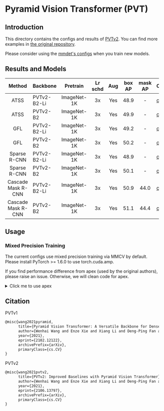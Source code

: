# Pyramid Vision Transformer (PVT)

## Introduction

<!-- [ALGORITHM] -->

This directory contains the configs and results of [PVTv2](https://arxiv.org/abs/2106.13797).
You can find more examples in [the original repository](https://github.com/whai362/PVT/tree/v2/detection).

Please consider using the [mmdet's configs](../pvt/) when you train new models.

## Results and Models

|       Method       | Backbone    |  Pretrain   | Lr schd |  Aug  | box AP | mask AP | Config                                                                  | Download                                                                                                                                                                                |
| :----------------: | ----------- | :---------: | :-----: | :---: | :----: | :-----: | ----------------------------------------------------------------------- | --------------------------------------------------------------------------------------------------------------------------------------------------------------------------------------- |
|        ATSS        | PVTv2-B2-Li | ImageNet-1K |   3x    |  Yes  |  48.9  |    -    | [config](atss_pvt_v2_b2_li_fpn_fp16_detraug_3x_coco.py)                 | [log](https://drive.google.com/file/d/1pg2O6gC5zKvFnAuC98wsexcx7mAqmv16/view?usp=sharing) & [model](https://drive.google.com/file/d/1CB4teTBwOpofCrHM91QvKKFLKcVMzZVi/view?usp=sharing) |
|        ATSS        | PVTv2-B2    | ImageNet-1K |   3x    |  Yes  |  49.9  |    -    | [config](atss_pvt_v2_b2_fpn_fp16_detraug_3x_coco.py)                    | [log](https://drive.google.com/file/d/1Vnf8-BszhTEkOQqwLA2-XLeuMT9n5ceR/view?usp=sharing) & [model](https://drive.google.com/file/d/1TKbj-i7oLgC7zstFuV0Neumu4iKMpBGh/view?usp=sharing) |
|        GFL         | PVTv2-B2-Li | ImageNet-1K |   3x    |  Yes  |  49.2  |    -    | [config](gfl_pvt_v2_b2_li_fpn_fp16_detraug_3x_coco.py)                  | [log](https://drive.google.com/file/d/1hqieuwCe79HAVMMVz8sEZsnG-R74Z_AO/view?usp=sharing) & [model](https://drive.google.com/file/d/1CnXlOEs9g7-LAoaDFcukTh5x0R4popZp/view?usp=sharing) |
|        GFL         | PVTv2-B2    | ImageNet-1K |   3x    |  Yes  |  50.2  |    -    | [config](gfl_pvt_v2_b2_fpn_fp16_detraug_3x_coco.py)                     | [log](https://drive.google.com/file/d/1AEMecyBnsomn4bxj1ySMxFdCsi8KCzGT/view?usp=sharing) & [model](https://drive.google.com/file/d/1XODtTQ3UAQz75vqhXBddqn7JpQke0vn6/view?usp=sharing) |
|    Sparse R-CNN    | PVTv2-B2-Li | ImageNet-1K |   3x    |  Yes  |  48.9  |    -    | [config](sparse_rcnn_pvt_v2_b2_li_fpn_300_proposals_detraug_3x_coco.py) | [log](https://drive.google.com/file/d/1uVHEwr5FDqlL3UvstpncCuaClU54lig6/view?usp=sharing) & [model](https://drive.google.com/file/d/1W8Wt2WbyhEi0JOUblaEcH9gx0I6z1wAv/view?usp=sharing) |
|    Sparse R-CNN    | PVTv2-B2    | ImageNet-1K |   3x    |  Yes  |  50.1  |    -    | [config](sparse_rcnn_pvt_v2_b2_fpn_300_proposals_detraug_3x_coco.py)    | [log](https://drive.google.com/file/d/1hDJwwICMmFqqF0A2Z35uNR6C5nI-2m22/view?usp=sharing) & [model](https://drive.google.com/file/d/1xtn-wD_nYSwudF1SqsSHl7opEXM4dhPN/view?usp=sharing) |
| Cascade Mask R-CNN | PVTv2-B2-Li | ImageNet-1K |   3x    |  Yes  |  50.9  |  44.0   | [config](cascade_mask_rcnn_pvt_v2_b2_li_fpn_fp16_detraug_3x_coco.py)    | [log](https://drive.google.com/file/d/1X_DC4yd89t4MJjQt9XmuCwx1hRmklN3z/view?usp=sharing) & [model](https://drive.google.com/file/d/1dG4O-M0EqKYdTtZqJdRjJopiwwnoakee/view?usp=sharing) |
| Cascade Mask R-CNN | PVTv2-B2    | ImageNet-1K |   3x    |  Yes  |  51.1  |  44.4   | [config](cascade_mask_rcnn_pvt_v2_b2_fpn_fp16_detraug_3x_coco.py)       | [log](https://drive.google.com/file/d/1gKEa_lUvm3Okonk33wgUjzfzVijEch-2/view?usp=sharing) & [model](https://drive.google.com/file/d/11jmqwLQSqQ1zin9D2sRYqeC8YfzGaN3V/view?usp=sharing) |

## Usage

### Mixed Precision Training

The current configs use mixed precision training via MMCV by default.
Please install PyTorch >= 1.6.0 to use torch.cuda.amp.

If you find performance difference from apex (used by the original authors), please raise an issue.
Otherwise, we will clean code for apex.

<details>
<summary>Click me to use apex</summary>

To install apex, run:

```bash
git clone https://github.com/NVIDIA/apex
cd apex
python setup.py install --cpp_ext --cuda_ext --user
```

Modify configs with the following code:

```python
runner = dict(type='EpochBasedRunnerAmp', max_epochs=36)
fp16 = None
optimizer_config = dict(
    type='ApexOptimizerHook',
    update_interval=1,
    grad_clip=None,
    coalesce=True,
    bucket_size_mb=-1,
    use_fp16=True,
)
```

</details>

## Citation

PVTv1

```latex
@misc{wang2021pyramid,
      title={Pyramid Vision Transformer: A Versatile Backbone for Dense Prediction without Convolutions},
      author={Wenhai Wang and Enze Xie and Xiang Li and Deng-Ping Fan and Kaitao Song and Ding Liang and Tong Lu and Ping Luo and Ling Shao},
      year={2021},
      eprint={2102.12122},
      archivePrefix={arXiv},
      primaryClass={cs.CV}
}
```

PVTv2

```latex
@misc{wang2021pvtv2,
      title={PVTv2: Improved Baselines with Pyramid Vision Transformer},
      author={Wenhai Wang and Enze Xie and Xiang Li and Deng-Ping Fan and Kaitao Song and Ding Liang and Tong Lu and Ping Luo and Ling Shao},
      year={2021},
      eprint={2106.13797},
      archivePrefix={arXiv},
      primaryClass={cs.CV}
}
```
